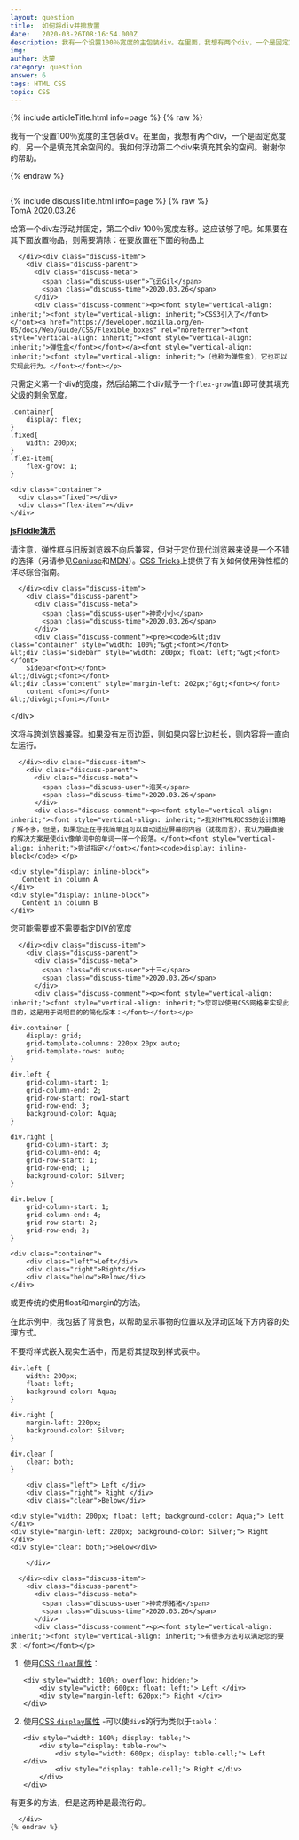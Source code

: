 ```yaml
---
layout: question
title:  如何将div并排放置
date:   2020-03-26T08:16:54.000Z
description: 我有一个设置100％宽度的主包装div。在里面，我想有两个div，一个是固定宽度的，另一个是填充其余空间的。我如何浮动第二个div来填充其余的空间。谢谢你...
img: 
author: 达蒙
category: question
answer: 6
tags: HTML CSS
topic: CSS
---
```

<div class="article-root">
  <div class="article">
    {% include articleTitle.html info=page %}
    {% raw %}
    <div class="article-content"><p><font style="vertical-align: inherit;"><font style="vertical-align: inherit;">我有一个设置100％宽度的主包装div。</font><font style="vertical-align: inherit;">在里面，我想有两个div，一个是固定宽度的，另一个是填充其余空间的。</font><font style="vertical-align: inherit;">我如何浮动第二个div来填充其余的空间。</font><font style="vertical-align: inherit;">谢谢你的帮助。</font></font></p></div>
    {% endraw %}
  </div>
  <p style="height: 0;width:0;overflow: hidden;"> 第3762篇《如何将div并排放置》来自Winter(https://github.com/aiyld/aiyld.github.io)的站点</p>
  <div class="discuss-wrapper">
    {% include discussTitle.html info=page %}
    {% raw %}
    <div class="discuss-item">
        <div class="discuss-parent">
          <div class="discuss-meta">
            <span class="discuss-user">TomA</span>
            <span class="discuss-time">2020.03.26</span>
          </div>
          <div class="discuss-comment"><p><font style="vertical-align: inherit;"><font style="vertical-align: inherit;">给第一个div左浮动并固定，第二个div 100％宽度左移。</font><font style="vertical-align: inherit;">这应该够了吧。</font><font style="vertical-align: inherit;">如果要在其下面放置物品，则需要清除：在要放置在下面的物品上</font></font></p></div>
        </div>
        
      </div><div class="discuss-item">
        <div class="discuss-parent">
          <div class="discuss-meta">
            <span class="discuss-user">飞云Gil</span>
            <span class="discuss-time">2020.03.26</span>
          </div>
          <div class="discuss-comment"><p><font style="vertical-align: inherit;"><font style="vertical-align: inherit;">CSS3引入了</font></font><a href="https://developer.mozilla.org/en-US/docs/Web/Guide/CSS/Flexible_boxes" rel="noreferrer"><font style="vertical-align: inherit;"><font style="vertical-align: inherit;">弹性盒</font></font></a><font style="vertical-align: inherit;"><font style="vertical-align: inherit;">（也称为弹性盒），它也可以实现此行为。</font></font></p>

<p><font style="vertical-align: inherit;"><font style="vertical-align: inherit;">只需定义第一个div的宽度，然后给第二个div赋予一个</font></font><code>flex-grow</code><font style="vertical-align: inherit;"><font style="vertical-align: inherit;">值</font></font><code>1</code><font style="vertical-align: inherit;"><font style="vertical-align: inherit;">即可使其填充父级的剩余宽度。</font></font></p>

<pre class="lang-css prettyprint-override"><code>.container{<font></font>
    display: flex;<font></font>
}<font></font>
.fixed{<font></font>
    width: 200px;<font></font>
}<font></font>
.flex-item{<font></font>
    flex-grow: 1;<font></font>
}<font></font>
</code></pre>

<pre class="lang-html prettyprint-override"><code>&lt;div class="container"&gt;<font></font>
  &lt;div class="fixed"&gt;&lt;/div&gt;<font></font>
  &lt;div class="flex-item"&gt;&lt;/div&gt;<font></font>
&lt;/div&gt;<font></font>
</code></pre>

<p><a href="http://jsfiddle.net/filoxo/U8L6R/" rel="noreferrer"><strong><font style="vertical-align: inherit;"><font style="vertical-align: inherit;">jsFiddle演示</font></font></strong></a></p>

<p><font style="vertical-align: inherit;"><font style="vertical-align: inherit;">请注意，弹性框与旧版浏览器不向后兼容，但对于定位现代浏览器来说是一个不错的选择（另请参见</font></font><a href="http://caniuse.com/#search=flex" rel="noreferrer"><font style="vertical-align: inherit;"><font style="vertical-align: inherit;">Caniuse</font></font></a><font style="vertical-align: inherit;"><font style="vertical-align: inherit;">和</font></font><a href="https://developer.mozilla.org/en-US/docs/Web/Guide/CSS/Flexible_boxes#Browser_compatibility" rel="noreferrer"><font style="vertical-align: inherit;"><font style="vertical-align: inherit;">MDN</font></font></a><font style="vertical-align: inherit;"><font style="vertical-align: inherit;">）。</font></font><a href="http://css-tricks.com/snippets/css/a-guide-to-flexbox/" rel="noreferrer"><font style="vertical-align: inherit;"><font style="vertical-align: inherit;">CSS Tricks</font></font></a><font style="vertical-align: inherit;"><font style="vertical-align: inherit;">上提供了有关如何使用弹性框的详尽综合指南</font><font style="vertical-align: inherit;">。</font></font></p></div>
        </div>
        
      </div><div class="discuss-item">
        <div class="discuss-parent">
          <div class="discuss-meta">
            <span class="discuss-user">神奇小小</span>
            <span class="discuss-time">2020.03.26</span>
          </div>
          <div class="discuss-comment"><pre><code>&lt;div class="container" style="width: 100%;"&gt;<font></font>
    &lt;div class="sidebar" style="width: 200px; float: left;"&gt;<font></font>
        Sidebar<font></font>
    &lt;/div&gt;<font></font>
    &lt;div class="content" style="margin-left: 202px;"&gt;<font></font>
        content <font></font>
    &lt;/div&gt;<font></font>
&lt;/div&gt;<font></font>
</code></pre>

<p><font style="vertical-align: inherit;"><font style="vertical-align: inherit;">这将与跨浏览器兼容。</font><font style="vertical-align: inherit;">如果没有左页边距，则如果内容比边栏长，则内容将一直向左运行。</font></font></p></div>
        </div>
        
      </div><div class="discuss-item">
        <div class="discuss-parent">
          <div class="discuss-meta">
            <span class="discuss-user">泡芙</span>
            <span class="discuss-time">2020.03.26</span>
          </div>
          <div class="discuss-comment"><p><font style="vertical-align: inherit;"><font style="vertical-align: inherit;">我对HTML和CSS的设计策略了解不多，但是，如果您正在寻找简单且可以自动适应屏幕的内容（就我而言），我认为最直接的解决方案是使div像单词中的单词一样一个段落。</font><font style="vertical-align: inherit;">尝试指定</font></font><code>display: inline-block</code> </p>

<pre><code>&lt;div style="display: inline-block"&gt;<font></font>
   Content in column A<font></font>
&lt;/div&gt;<font></font>
&lt;div style="display: inline-block"&gt;<font></font>
   Content in column B<font></font>
&lt;/div&gt;<font></font>
</code></pre>

<p><font style="vertical-align: inherit;"><font style="vertical-align: inherit;">您可能需要或不需要指定DIV的宽度</font></font></p></div>
        </div>
        
      </div><div class="discuss-item">
        <div class="discuss-parent">
          <div class="discuss-meta">
            <span class="discuss-user">十三</span>
            <span class="discuss-time">2020.03.26</span>
          </div>
          <div class="discuss-comment"><p><font style="vertical-align: inherit;"><font style="vertical-align: inherit;">您可以使用CSS网格来实现此目的，这是用于说明目的的简化版本：</font></font></p>

<p></p><div class="snippet" data-lang="js" data-hide="false" data-console="true" data-babel="false">
<div class="snippet-code">
<pre class="snippet-code-css lang-css prettyprint-override"><code>div.container {<font></font>
    display: grid;<font></font>
    grid-template-columns: 220px 20px auto;<font></font>
    grid-template-rows: auto;<font></font>
}<font></font>
<font></font>
div.left {<font></font>
    grid-column-start: 1;<font></font>
    grid-column-end: 2;<font></font>
    grid-row-start: row1-start<font></font>
    grid-row-end: 3;<font></font>
    background-color: Aqua;<font></font>
}<font></font>
<font></font>
div.right {<font></font>
    grid-column-start: 3;<font></font>
    grid-column-end: 4;<font></font>
    grid-row-start: 1;<font></font>
    grid-row-end; 1;<font></font>
    background-color: Silver;<font></font>
}<font></font>
<font></font>
div.below {<font></font>
    grid-column-start: 1;<font></font>
    grid-column-end: 4;<font></font>
    grid-row-start: 2;<font></font>
    grid-row-end; 2;<font></font>
}</code></pre>
<pre class="snippet-code-html lang-html prettyprint-override"><code>&lt;div class="container"&gt;<font></font>
    &lt;div class="left"&gt;Left&lt;/div&gt;<font></font>
    &lt;div class="right"&gt;Right&lt;/div&gt;<font></font>
    &lt;div class="below"&gt;Below&lt;/div&gt;<font></font>
&lt;/div&gt;</code></pre>
</div>
</div>
<p></p>

<p><font style="vertical-align: inherit;"><font style="vertical-align: inherit;">或更传统的使用float和margin的方法。</font></font></p>

<p><font style="vertical-align: inherit;"><font style="vertical-align: inherit;">在此示例中，我包括了背景色，以帮助显示事物的位置以及浮动区域下方内容的处理方式。</font></font></p>

<p><font style="vertical-align: inherit;"><font style="vertical-align: inherit;">不要将样式嵌入现实生活中，而是将其提取到样式表中。</font></font></p>

<p></p><div class="snippet" data-lang="js" data-hide="false" data-console="true" data-babel="false">
<div class="snippet-code">
<pre class="snippet-code-css lang-css prettyprint-override"><code>div.left {<font></font>
    width: 200px;<font></font>
    float: left;<font></font>
    background-color: Aqua;<font></font>
}<font></font>
<font></font>
div.right {<font></font>
    margin-left: 220px;<font></font>
    background-color: Silver;<font></font>
}<font></font>
<font></font>
div.clear {<font></font>
    clear: both;<font></font>
}</code></pre>
<pre class="snippet-code-html lang-html prettyprint-override"><code>    &lt;div class="left"&gt; Left &lt;/div&gt;<font></font>
    &lt;div class="right"&gt; Right &lt;/div&gt;<font></font>
    &lt;div class="clear"&gt;Below&lt;/div&gt;</code></pre>
</div>
</div>
<p></p>

<pre><code>&lt;div style="width: 200px; float: left; background-color: Aqua;"&gt; Left &lt;/div&gt;<font></font>
&lt;div style="margin-left: 220px; background-color: Silver;"&gt; Right &lt;/div&gt;<font></font>
&lt;div style="clear: both;"&gt;Below&lt;/div&gt;<font></font>
</code></pre></div>
        </div>
        
      </div><div class="discuss-item">
        <div class="discuss-parent">
          <div class="discuss-meta">
            <span class="discuss-user">神奇乐猪猪</span>
            <span class="discuss-time">2020.03.26</span>
          </div>
          <div class="discuss-comment"><p><font style="vertical-align: inherit;"><font style="vertical-align: inherit;">有很多方法可以满足您的要求：</font></font></p>

<ol>
<li><p><font style="vertical-align: inherit;"><font style="vertical-align: inherit;">使用</font></font><a href="http://www.w3.org/TR/CSS2/visuren.html#float-position" rel="noreferrer"><font style="vertical-align: inherit;"><font style="vertical-align: inherit;">CSS </font></font><code>float</code><font style="vertical-align: inherit;"><font style="vertical-align: inherit;">属性</font></font></a><font style="vertical-align: inherit;"><font style="vertical-align: inherit;">：</font></font></p>

<pre><code>&lt;div style="width: 100%; overflow: hidden;"&gt;<font></font>
    &lt;div style="width: 600px; float: left;"&gt; Left &lt;/div&gt;<font></font>
    &lt;div style="margin-left: 620px;"&gt; Right &lt;/div&gt;<font></font>
&lt;/div&gt;<font></font>
</code></pre></li>
<li><p><font style="vertical-align: inherit;"><font style="vertical-align: inherit;">使用</font></font><a href="http://www.w3.org/TR/CSS2/visuren.html#display-prop" rel="noreferrer"><font style="vertical-align: inherit;"><font style="vertical-align: inherit;">CSS </font></font><code>display</code><font style="vertical-align: inherit;"><font style="vertical-align: inherit;">属性</font></font></a><font style="vertical-align: inherit;"><font style="vertical-align: inherit;"> -可以使</font></font><code>div</code><font style="vertical-align: inherit;"><font style="vertical-align: inherit;">s的行为类似于</font></font><code>table</code><font style="vertical-align: inherit;"><font style="vertical-align: inherit;">：</font></font></p>

<pre><code>&lt;div style="width: 100%; display: table;"&gt;<font></font>
    &lt;div style="display: table-row"&gt;<font></font>
        &lt;div style="width: 600px; display: table-cell;"&gt; Left &lt;/div&gt;<font></font>
        &lt;div style="display: table-cell;"&gt; Right &lt;/div&gt;<font></font>
    &lt;/div&gt;<font></font>
&lt;/div&gt;<font></font>
</code></pre></li>
</ol>

<p><font style="vertical-align: inherit;"><font style="vertical-align: inherit;">有更多的方法，但是这两种是最流行的。</font></font></p></div>
        </div>
        
      </div>
    {% endraw %}
  </div>
<div>

